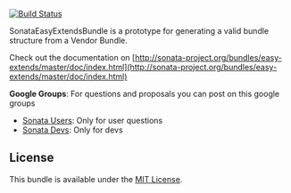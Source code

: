 [![Build Status](https://travis-ci.org/sonata-project/SonataEasyExtendsBundle.svg)](https://travis-ci.org/sonata-project/SonataEasyExtendsBundle)

SonataEasyExtendsBundle is a prototype for generating a valid bundle structure from a Vendor Bundle.

Check out the documentation on [http://sonata-project.org/bundles/easy-extends/master/doc/index.html](http://sonata-project.org/bundles/easy-extends/master/doc/index.html)

**Google Groups**: For questions and proposals you can post on this google groups

* [Sonata Users](https://groups.google.com/group/sonata-users): Only for user questions
* [Sonata Devs](https://groups.google.com/group/sonata-devs): Only for devs

License
-------

This bundle is available under the [MIT License](Resources/meta/LICENSE).

